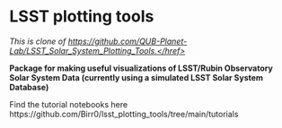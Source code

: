 # LSST plotting tools

<i>This is clone of <href>https://github.com/QUB-Planet-Lab/LSST_Solar_System_Plotting_Tools.</href></i>

<b>Package for making useful visualizations of LSST/Rubin Observatory Solar System Data (currently using a simulated LSST Solar System Database)</b>

<p>Find the tutorial notebooks here <href>https://github.com/Birr0/lsst_plotting_tools/tree/main/tutorials</href></p>